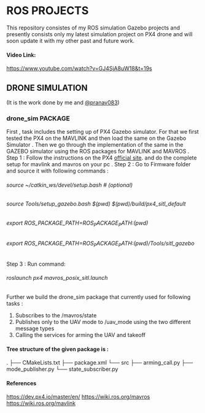 # ROS PROJECTS
This repository consistes of my ROS simulation Gazebo projects and presently consists only my latest simulation project on PX4 drone and will soon update it with my other past and future work.
#### Video Link:
https://www.youtube.com/watch?v=GJ4SjA8uW18&t=19s


## DRONE SIMULATION
(It is the work done by me and [@pranav083](https://github.com/pranav083))
### drone_sim PACKAGE
First , task includes the setting up of PX4 Gazebo simulator. For that we first tested the PX4 on the MAVLINK and then load the same on the Gazebo Simulator . Then we go through the implementation of  the same in the GAZEBO simulator using the ROS packages for MAVLINK and MAVROS .
Step 1 : Follow the instructions on the PX4 [official site](). and do the complete setup for mavlink and mavros on your pc .
Step 2 : Go to Firmware folder and source it with following commands :
######         source ~/catkin_ws/devel/setup.bash    # (optional)
######         source Tools/setup_gazebo.bash $(pwd) $(pwd)/build/px4_sitl_default
######         export ROS_PACKAGE_PATH=$ROS_PACKAGE_PATH:$(pwd)
######         export ROS_PACKAGE_PATH=$ROS_PACKAGE_PATH:$(pwd)/Tools/sitl_gazebo
Step 3 : Run command:  
###### roslaunch px4 mavros_posix_sitl.launch 

Further we build the drone_sim package that currently used for following tasks :
1. Subscribes to the /mavros/state
2. Publishes only to the UAV mode to /uav_mode using the two different message types
3. Calling the services for arming the UAV and takeoff 

#### Tree structure of the given package is :
.
├── CMakeLists.txt
├── package.xml
└── src
    ├── arming_call.py
    ├── mode_publisher.py
    └── state_subscriber.py

#### References 
https://dev.px4.io/master/en/
https://wiki.ros.org/mavros
https://wiki.ros.org/mavlink
